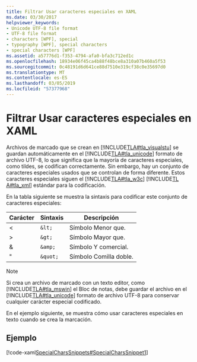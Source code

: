 ```yaml
---
title: Filtrar Usar caracteres especiales en XAML
ms.date: 03/30/2017
helpviewer_keywords:
- Unicode UTF-8 file format
- UTF-8 file format
- characters [WPF], special
- typography [WPF], special characters
- special characters [WPF]
ms.assetid: a57776d1-f353-4794-afa0-bfa3c712ed1c
ms.openlocfilehash: 18934e06f45ca4b88f48bce8a310a07b460a5f53
ms.sourcegitcommit: 0c48191d6d641ce88d7510e319cf38c0e35697d0
ms.translationtype: MT
ms.contentlocale: es-ES
ms.lasthandoff: 03/05/2019
ms.locfileid: "57377968"
---
```

# <a name="how-to-use-special-characters-in-xaml"></a>Filtrar Usar caracteres especiales en XAML
Archivos de marcado que se crean en [!INCLUDE[TLA#tla_visualstu](../../../../includes/tlasharptla-visualstu-md.md)] se guardan automáticamente en el [!INCLUDE[TLA#tla_unicode](../../../../includes/tlasharptla-unicode-md.md)] formato de archivo UTF-8, lo que significa que la mayoría de caracteres especiales, como tildes, se codifican correctamente. Sin embargo, hay un conjunto de caracteres especiales usados que se controlan de forma diferente. Estos caracteres especiales siguen el [!INCLUDE[TLA#tla_w3c](../../../../includes/tlasharptla-w3c-md.md)] [!INCLUDE[TL A#tla_xml](../../../../includes/tlasharptla-xml-md.md)] estándar para la codificación.  
  
 En la tabla siguiente se muestra la sintaxis para codificar este conjunto de caracteres especiales:  
  
|Carácter|Sintaxis|Descripción|  
|---------------|------------|-----------------|  
|<|`&lt;`|Símbolo Menor que.|  
|>|`&gt;`|Símbolo Mayor que.|  
|&|`&amp;`|Símbolo Y comercial.|  
|"|`&quot;`|Símbolo Comilla doble.|  
  
> [!NOTE]
>  Si crea un archivo de marcado con un texto editor, como [!INCLUDE[TLA#tla_mswin](../../../../includes/tlasharptla-mswin-md.md)] el Bloc de notas, debe guardar el archivo en el [!INCLUDE[TLA#tla_unicode](../../../../includes/tlasharptla-unicode-md.md)] formato de archivo UTF-8 para conservar cualquier carácter especial codificado.  
  
 En el ejemplo siguiente, se muestra cómo usar caracteres especiales en texto cuando se crea la marcación.  
  
## <a name="example"></a>Ejemplo  
 [!code-xaml[SpecialCharsSnippets#SpecialCharsSnippet1](~/samples/snippets/csharp/VS_Snippets_Wpf/SpecialCharsSnippets/CS/Window1.xaml#specialcharssnippet1)]

